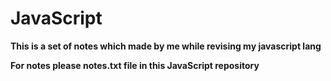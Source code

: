 # JavaScript

**This is a set of notes which made by me while revising my javascript lang** 

**For notes please notes.txt file in this JavaScript repository**
